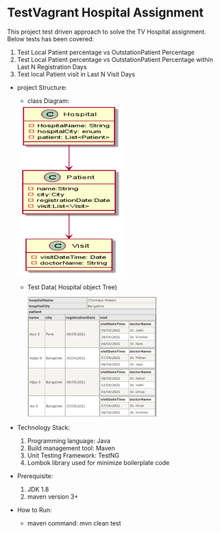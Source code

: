# TestVagrant Hospital Assignment
  This project  test driven approach to solve the  TV Hospital assignment.
  Below tests has been covered:
  1. Test Local Patient percentage vs OutstationPatient Percentage
  2. Test Local Patient percentage vs OutstationPatient Percentage within Last N Registration Days
  3. Test local Patient visit in  Last N Visit Days

    
* project Structure:

   - class Diagram:
   
    <img src="./classDagram.png" alt="Your image title" width="250" height="400"/>
    
   - Test Data( Hospital object Tree)
    
     <img src="./TestDataView.PNG" alt="Your image title" width="300"/>
    
    
    

* Technology Stack:
  1. Programming language: Java
  2. Build management tool: Maven
  3. Unit Testing Framework: TestNG
  4. Lombok library used for minimize boilerplate code   
    

 * Prerequisite:
    1. JDK 1.8
    2. maven version 3+
    
 *  How to Run:
    * maven command: mvn clean test 


  
  

